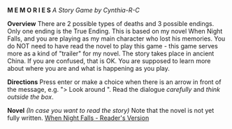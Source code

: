 **M E M O R I E S**
_A Story Game by Cynthia-R-C_

**Overview**
There are 2 possible types of deaths and 3 possible endings. Only one ending is the True Ending. This is based on my novel When Night Falls, and you are playing as my main character who lost his memories. You do NOT need to have read the novel to play this game - this game serves more as a kind of "trailer" for my novel. The story takes place in ancient China.
If you are confused, that is OK. You are supposed to learn more about where you are and what is happening as you play.

**Directions**
Press enter or make a choice when there is an arrow in front of the message, e.g. "> Look around ".
Read the dialogue _carefully_ and _think outside the box_.

**Novel**
_(In case you want to read the story)_
Note that the novel is not yet fully written.
[When Night Falls - Reader's Version](https://docs.google.com/document/d/1CHX_VCO8i414RT6AxyZ6kxImT3FTd9F0iJNZd4_3d8w/edit?tab=t.0)
